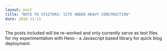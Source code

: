 ```yaml
---
layout: post
title: "NOTE TO VISITORS: SITE UNDER HEAVY CONSTRUCTION"
date: 2016-11-11
---
```


The posts included will be re-worked and only currently serve as test files for my experimentation with Hexo - a Javascript based library for quick blog deployment.

